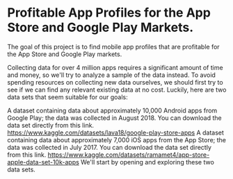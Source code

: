 # Profitable App Profiles for the App Store and Google Play Markets.
The goal of this project is to find mobile app profiles that are profitable for the App Store and Google Play markets.

Collecting data for over 4 million apps requires a significant amount of time and money, so we'll try to analyze a sample of the data instead.
To avoid spending resources on collecting new data ourselves, we should first try to see if we can find any relevant existing data at no cost. 
Luckily, here are two data sets that seem suitable for our goals:

A dataset containing data about approximately 10,000 Android apps from Google Play; the data was collected in August 2018. You can download the data set directly from this link. https://www.kaggle.com/datasets/lava18/google-play-store-apps
A dataset containing data about approximately 7,000 iOS apps from the App Store; the data was collected in July 2017. You can download the data set directly from this link. https://www.kaggle.com/datasets/ramamet4/app-store-apple-data-set-10k-apps
We'll start by opening and exploring these two data sets.
